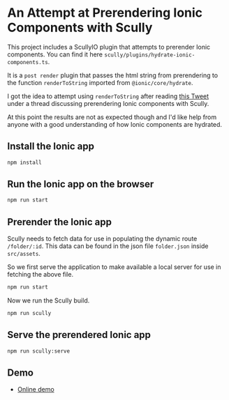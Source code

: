 # An Attempt at Prerendering Ionic Components with Scully

This project includes a ScullyIO plugin that attempts to prerender Ionic components. You can find it here `scully/plugins/hydrate-ionic-components.ts`.

It is a `post render` plugin that passes the html string from prerendering to the function `renderToString` imported from `@ionic/core/hydrate`.

I got the idea to attempt using `renderToString` after reading [this Tweet](https://twitter.com/mhartington/status/1303296794680594434) under a thread discussing prerendering Ionic components with Scully.

At this point the results are not as expected though and I'd like help from anyone with a good understanding of how Ionic components are hydrated.

## Install the Ionic app
```sh
npm install
```

## Run the Ionic app on the browser

```sh
npm run start
```

## Prerender the Ionic app

Scully needs to fetch data for use in populating the dynamic route `/folder/:id`. This data can be found in the json file `folder.json` inside `src/assets`.

So we first serve the application to make available a local server for use in fetching the above file.


```sh
npm run start
```

Now we run the Scully build.
```sh
npm run scully
```

## Serve the prerendered Ionic app

```sh
npm run scully:serve
```

## Demo
- [Online demo](https://leonelngande.github.io/scully-plugin-hydrate-ionic/)
